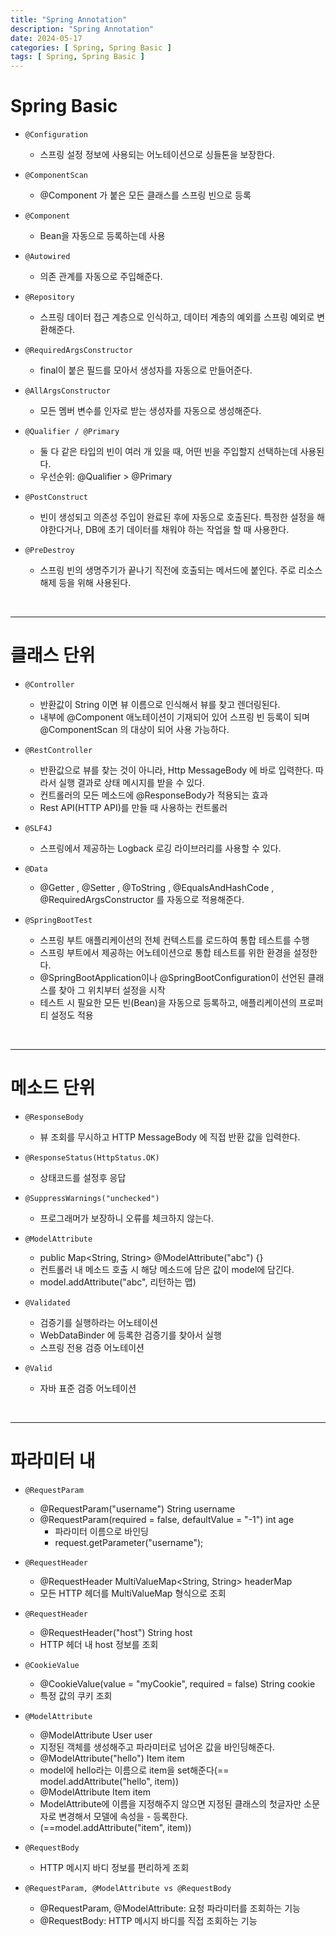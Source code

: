 ```yaml
---
title: "Spring Annotation"
description: "Spring Annotation"
date: 2024-05-17
categories: [ Spring, Spring Basic ]
tags: [ Spring, Spring Basic ]
---
```


# Spring Basic 

- ```@Configuration```  
  - 스프링 설정 정보에 사용되는 어노테이션으로 싱들톤을 보장한다.  
  
- ```@ComponentScan```  
  - @Component 가 붙은 모든 클래스를 스프링 빈으로 등록  
  
- ```@Component```  
  - Bean을 자동으로 등록하는데 사용  
  
- ```@Autowired```  
  - 의존 관계를 자동으로 주입해준다.  

- ```@Repository```  
  - 스프링 데이터 접근 계층으로 인식하고, 데이터 계층의 예외를 스프링 예외로 변환해준다.  
  
- ```@RequiredArgsConstructor```  
  - final이 붙은 필드를 모아서 생성자를 자동으로 만들어준다.  
  
- ```@AllArgsConstructor```  
  - 모든 멤버 변수를 인자로 받는 생성자를 자동으로 생성해준다.  
  
- ```@Qualifier / @Primary```  
  - 둘 다 같은 타입의 빈이 여러 개 있을 때, 어떤 빈을 주입할지 선택하는데 사용된다.  
  - 우선순위: @Qualifier > @Primary   
  
- ```@PostConstruct```  
  - 빈이 생성되고 의존성 주입이 완료된 후에 자동으로 호출된다. 특정한 설정을 해야한다거나, DB에 초기 데이터를 채워야 하는 작업을 할 때 사용한다.  
  
- ```@PreDestroy```  
  - 스프링 빈의 생명주기가 끝나기 직전에 호출되는 메서드에 붙인다. 주로 리소스 해제 등을 위해 사용된다.  

<br/>
<hr>

# 클래스 단위

- ```@Controller```  
  - 반환값이 String 이면 뷰 이름으로 인식해서 뷰를 찾고 렌더링된다.  
  - 내부에 @Component 애노테이션이 기재되어 있어 스프링 빈 등록이 되며 @ComponentScan 의 대상이 되어 사용 가능하다.  
  
- ```@RestController```  
  - 반환값으로 뷰를 찾는 것이 아니라, Http MessageBody 에 바로 입력한다. 따라서 실행 결과로 상태 메시지를 받을 수 있다.  
  - 컨트롤러의 모든 메소드에 @ResponseBody가 적용되는 효과  
  - Rest API(HTTP API)를 만들 때 사용하는 컨트롤러  
  
- ```@SLF4J```  
  - 스프링에서 제공하는 Logback 로깅 라이브러리를 사용할 수 있다.  
  
- ```@Data```   
  - @Getter , @Setter , @ToString , @EqualsAndHashCode , @RequiredArgsConstructor 를 자동으로 적용해준다.  

- ```@SpringBootTest```  
  - 스프링 부트 애플리케이션의 전체 컨텍스트를 로드하여 통합 테스트를 수행  
  - 스프링 부트에서 제공하는 어노테이션으로 통합 테스트를 위한 환경을 설정한다.  
  - @SpringBootApplication이나 @SpringBootConfiguration이 선언된 클래스를 찾아 그 위치부터 설정을 시작  
  - 테스트 시 필요한 모든 빈(Bean)을 자동으로 등록하고, 애플리케이션의 프로퍼티 설정도 적용  

<br/>
<hr>

# 메소드 단위

- ```@ResponseBody```  
  - 뷰 조회를 무시하고 HTTP MessageBody 에 직접 반환 값을 입력한다.    
  
- ```@ResponseStatus(HttpStatus.OK)```  
  - 상태코드를 설정후 응답  
  
- ```@SuppressWarnings("unchecked")```
  - 프로그래머가 보장하니 오류를 체크하지 않는다. 

- ```@ModelAttribute```  
  - public Map<String, String> @ModelAttribute("abc") {}  
  - 컨트롤러 내 메소드 호출 시 해당 메소드에 담은 값이 model에 담긴다.   
  - model.addAttribute("abc", 리턴하는 맵)  

- `@Validated`  
  - 검증기를 실행하라는 어노테이션  
  - WebDataBinder 에 등록한 검증기를 찾아서 실행  
  - 스프링 전용 검증 어노테이션

- `@Valid`  
  - 자바 표준 검증 어노테이션

<br/>
<hr>

# 파라미터 내

- ```@RequestParam```  
  - @RequestParam("username") String username   
  - @RequestParam(required = false, defaultValue = "-1") int age   
    - 파라미터 이름으로 바인딩  
    - request.getParameter("username");  
  
- ```@RequestHeader```  
  - @RequestHeader MultiValueMap<String, String> headerMap  
  - 모든 HTTP 헤더를 MultiValueMap 형식으로 조회  
  
- ```@RequestHeader```  
  - @RequestHeader("host") String host  
  - HTTP 헤더 내 host 정보를 조회  
  
- ```@CookieValue```  
  - @CookieValue(value = "myCookie", required = false) String cookie  
  - 특정 값의 쿠키 조회  
  
- ```@ModelAttribute```  
  - @ModelAttribute User user  
  - 지정된 객체를 생성해주고 파라미터로 넘어온 값을 바인딩해준다.   
  - @ModelAttribute("hello") Item item  
  - model에 hello라는 이름으로 item을 set해준다(== model.addAttribute("hello", item)) 
  - @ModelAttribute Item item  
  - ModelAttribute에 이름을 지정해주지 않으면 지정된 클래스의 첫글자만 소문자로 변경해서 모델에 속성을 - 등록한다.  
  - (==model.addAttribute("item", item))  
  
- ```@RequestBody```   
  - HTTP 메시지 바디 정보를 편리하게 조회  
  
- ```@RequestParam, @ModelAttribute vs @RequestBody```  
  - @RequestParam, @ModelAttribute: 요청 파라미터를 조회하는 기능  
  - @RequestBody: HTTP 메시지 바디를 직접 조회하는 기능  
  
